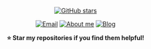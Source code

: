 <div align="center">
  
[![GitHub stars](https://img.shields.io/github/stars/yee-yore?label=Stars&style=social)](https://github.com/yee-yore)

</div>

<div align="center">

[![Email](https://img.shields.io/badge/-Email-4A90E2?style=for-the-badge&logo=gmail&logoColor=white)](mailto:h4kaholic@gmail.com)
[![About me](https://img.shields.io/badge/-Profile-2C3E50?style=for-the-badge&logo=vercel&logoColor=white)](https://polarized-bee-2fa.notion.site/yee-yore-2030772767228022b2e6c4deabd724c2?pvs=74)
[![Blog](https://img.shields.io/badge/-Blog-34495E?style=for-the-badge&logo=blogger&logoColor=white)](https://medium.com/@yee-yore)

</div>

<div align="center">

**⭐ Star my repositories if you find them helpful!**

</div>
